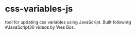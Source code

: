 # css-variables-js

tool for updating css variables using JavaScript.  Built following #JavaScript30 videos by Wes Bos.
